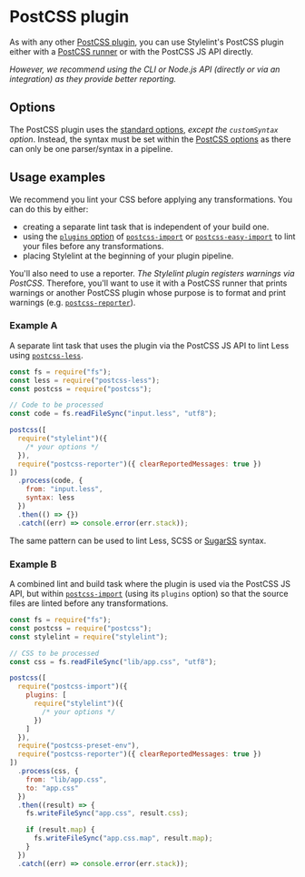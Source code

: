 # PostCSS plugin

As with any other [PostCSS plugin](https://github.com/postcss/postcss#plugins), you can use Stylelint's PostCSS plugin either with a [PostCSS runner](https://github.com/postcss/postcss#runners) or with the PostCSS JS API directly.

_However, we recommend using the CLI or Node.js API (directly or via an integration) as they provide better reporting._

## Options

The PostCSS plugin uses the [standard options](options.md), _except the `customSyntax` option_. Instead, the syntax must be set within the [PostCSS options](https://github.com/postcss/postcss#options) as there can only be one parser/syntax in a pipeline.

## Usage examples

We recommend you lint your CSS before applying any transformations. You can do this by either:

- creating a separate lint task that is independent of your build one.
- using the [`plugins` option](https://github.com/postcss/postcss-import#plugins) of [`postcss-import`](https://github.com/postcss/postcss-import) or [`postcss-easy-import`](https://github.com/TrySound/postcss-easy-import) to lint your files before any transformations.
- placing Stylelint at the beginning of your plugin pipeline.

You'll also need to use a reporter. _The Stylelint plugin registers warnings via PostCSS_. Therefore, you'll want to use it with a PostCSS runner that prints warnings or another PostCSS plugin whose purpose is to format and print warnings (e.g. [`postcss-reporter`](https://github.com/postcss/postcss-reporter)).

### Example A

A separate lint task that uses the plugin via the PostCSS JS API to lint Less using [`postcss-less`](https://github.com/shellscape/postcss-less).

```js
const fs = require("fs");
const less = require("postcss-less");
const postcss = require("postcss");

// Code to be processed
const code = fs.readFileSync("input.less", "utf8");

postcss([
  require("stylelint")({
    /* your options */
  }),
  require("postcss-reporter")({ clearReportedMessages: true })
])
  .process(code, {
    from: "input.less",
    syntax: less
  })
  .then(() => {})
  .catch((err) => console.error(err.stack));
```

The same pattern can be used to lint Less, SCSS or [SugarSS](https://github.com/postcss/sugarss) syntax.

### Example B

A combined lint and build task where the plugin is used via the PostCSS JS API, but within [`postcss-import`](https://github.com/postcss/postcss-import) (using its `plugins` option) so that the source files are linted before any transformations.

```js
const fs = require("fs");
const postcss = require("postcss");
const stylelint = require("stylelint");

// CSS to be processed
const css = fs.readFileSync("lib/app.css", "utf8");

postcss([
  require("postcss-import")({
    plugins: [
      require("stylelint")({
        /* your options */
      })
    ]
  }),
  require("postcss-preset-env"),
  require("postcss-reporter")({ clearReportedMessages: true })
])
  .process(css, {
    from: "lib/app.css",
    to: "app.css"
  })
  .then((result) => {
    fs.writeFileSync("app.css", result.css);

    if (result.map) {
      fs.writeFileSync("app.css.map", result.map);
    }
  })
  .catch((err) => console.error(err.stack));
```
